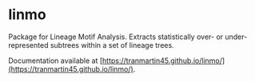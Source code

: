 # linmo
Package for Lineage Motif Analysis. Extracts statistically over- or under- represented subtrees within a set of lineage trees.

Documentation available at [https://tranmartin45.github.io/linmo/](https://tranmartin45.github.io/linmo/).